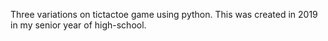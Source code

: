 Three variations on tictactoe game using python. This was created in 2019 in my senior year of high-school.
